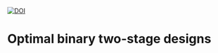 [![DOI](https://zenodo.org/badge/235104748.svg)](https://zenodo.org/badge/latestdoi/235104748)



# Optimal binary two-stage designs
